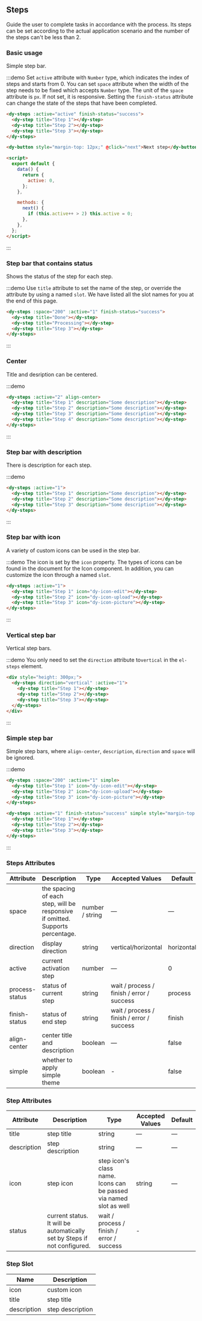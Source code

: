 ## Steps

Guide the user to complete tasks in accordance with the process. Its steps can be set according to the actual application scenario and the number of the steps can't be less than 2.

### Basic usage

Simple step bar.

:::demo Set `active` attribute with `Number` type, which indicates the index of steps and starts from 0. You can set `space` attribute when the width of the step needs to be fixed which accepts `Number` type. The unit of the `space` attribute is `px`. If not set, it is responsive. Setting the `finish-status` attribute can change the state of the steps that have been completed.

```html
<dy-steps :active="active" finish-status="success">
  <dy-step title="Step 1"></dy-step>
  <dy-step title="Step 2"></dy-step>
  <dy-step title="Step 3"></dy-step>
</dy-steps>

<dy-button style="margin-top: 12px;" @click="next">Next step</dy-button>

<script>
  export default {
    data() {
      return {
        active: 0,
      };
    },

    methods: {
      next() {
        if (this.active++ > 2) this.active = 0;
      },
    },
  };
</script>
```

:::

### Step bar that contains status

Shows the status of the step for each step.

:::demo Use `title` attribute to set the name of the step, or override the attribute by using a named `slot`. We have listed all the slot names for you at the end of this page.

```html
<dy-steps :space="200" :active="1" finish-status="success">
  <dy-step title="Done"></dy-step>
  <dy-step title="Processing"></dy-step>
  <dy-step title="Step 3"></dy-step>
</dy-steps>
```

:::

### Center

Title and desription can be centered.

:::demo

```html
<dy-steps :active="2" align-center>
  <dy-step title="Step 1" description="Some description"></dy-step>
  <dy-step title="Step 2" description="Some description"></dy-step>
  <dy-step title="Step 3" description="Some description"></dy-step>
  <dy-step title="Step 4" description="Some description"></dy-step>
</dy-steps>
```

:::

### Step bar with description

There is description for each step.

:::demo

```html
<dy-steps :active="1">
  <dy-step title="Step 1" description="Some description"></dy-step>
  <dy-step title="Step 2" description="Some description"></dy-step>
  <dy-step title="Step 3" description="Some description"></dy-step>
</dy-steps>
```

:::

### Step bar with icon

A variety of custom icons can be used in the step bar.

:::demo The icon is set by the `icon` property. The types of icons can be found in the document for the Icon component. In addition, you can customize the icon through a named `slot`.

```html
<dy-steps :active="1">
  <dy-step title="Step 1" icon="dy-icon-edit"></dy-step>
  <dy-step title="Step 2" icon="dy-icon-upload"></dy-step>
  <dy-step title="Step 3" icon="dy-icon-picture"></dy-step>
</dy-steps>
```

:::

### Vertical step bar

Vertical step bars.

:::demo You only need to set the `direction` attribute to`vertical` in the `el-steps` element.

```html
<div style="height: 300px;">
  <dy-steps direction="vertical" :active="1">
    <dy-step title="Step 1"></dy-step>
    <dy-step title="Step 2"></dy-step>
    <dy-step title="Step 3"></dy-step>
  </dy-steps>
</div>
```

:::

### Simple step bar

Simple step bars, where `align-center`, `description`, `direction` and `space` will be ignored.

:::demo

```html
<dy-steps :space="200" :active="1" simple>
  <dy-step title="Step 1" icon="dy-icon-edit"></dy-step>
  <dy-step title="Step 2" icon="dy-icon-upload"></dy-step>
  <dy-step title="Step 3" icon="dy-icon-picture"></dy-step>
</dy-steps>

<dy-steps :active="1" finish-status="success" simple style="margin-top: 20px">
  <dy-step title="Step 1"></dy-step>
  <dy-step title="Step 2"></dy-step>
  <dy-step title="Step 3"></dy-step>
</dy-steps>
```

:::

### Steps Attributes

| Attribute      | Description                                                                   | Type            | Accepted Values                           | Default    |
| -------------- | ----------------------------------------------------------------------------- | --------------- | ----------------------------------------- | ---------- |
| space          | the spacing of each step, will be responsive if omitted. Supports percentage. | number / string | —                                         | —          |
| direction      | display direction                                                             | string          | vertical/horizontal                       | horizontal |
| active         | current activation step                                                       | number          | —                                         | 0          |
| process-status | status of current step                                                        | string          | wait / process / finish / error / success | process    |
| finish-status  | status of end step                                                            | string          | wait / process / finish / error / success | finish     |
| align-center   | center title and description                                                  | boolean         | —                                         | false      |
| simple         | whether to apply simple theme                                                 | boolean         | -                                         | false      |

### Step Attributes

| Attribute   | Description                                                              | Type                                                               | Accepted Values | Default |
| ----------- | ------------------------------------------------------------------------ | ------------------------------------------------------------------ | --------------- | ------- |
| title       | step title                                                               | string                                                             | —               | —       |
| description | step description                                                         | string                                                             | —               | —       |
| icon        | step icon                                                                | step icon's class name. Icons can be passed via named slot as well | string          | —       |
| status      | current status. It will be automatically set by Steps if not configured. | wait / process / finish / error / success                          | -               |

### Step Slot

| Name        | Description      |
| ----------- | ---------------- |
| icon        | custom icon      |
| title       | step title       |
| description | step description |

